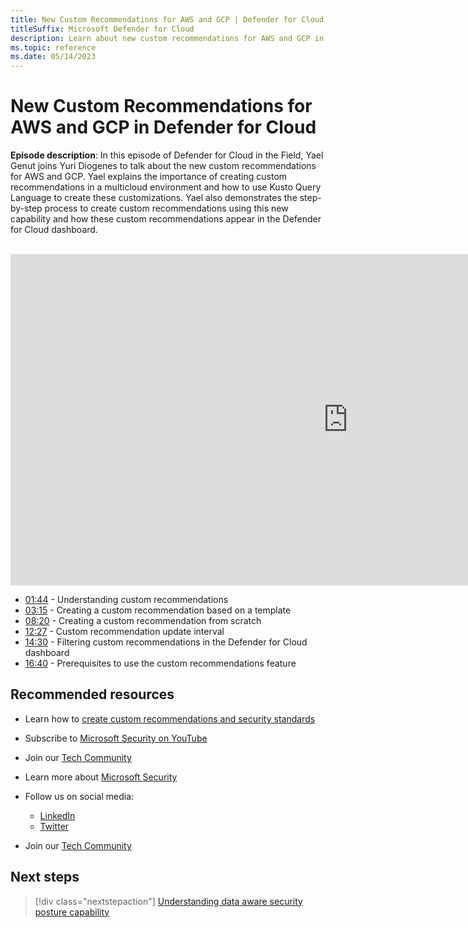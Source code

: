 ```yaml
---
title: New Custom Recommendations for AWS and GCP | Defender for Cloud in the field 
titleSuffix: Microsoft Defender for Cloud
description: Learn about new custom recommendations for AWS and GCP in Defender for Cloud
ms.topic: reference
ms.date: 05/14/2023
---
```


# New Custom Recommendations for AWS and GCP in Defender for Cloud

**Episode description**: In this episode of Defender for Cloud in the Field, Yael Genut joins Yuri Diogenes to talk about the new custom recommendations for AWS and GCP. Yael explains the importance of creating custom recommendations in a multicloud environment and how to use Kusto Query Language to create these customizations. Yael also demonstrates the step-by-step process to create custom recommendations using this new capability and how these custom recommendations appear in the Defender for Cloud dashboard.
<br>
<br>
<iframe src="https://aka.ms/docs/player?id=41612fbe-4c9c-4cd2-9a99-3fbd94d31bec" width="1080" height="530" allowFullScreen="true" frameBorder="0"></iframe>

- [01:44](/shows/mdc-in-the-field/new-custom-recommendations#time=01m44s) - Understanding custom recommendations
- [03:15](/shows/mdc-in-the-field/new-custom-recommendations#time=03m15s) - Creating a custom recommendation based on a template
- [08:20](/shows/mdc-in-the-field/new-custom-recommendations#time=08m20s) - Creating a custom recommendation from scratch
- [12:27](/shows/mdc-in-the-field/new-custom-recommendations#time=12m27s) - Custom recommendation update interval
- [14:30](/shows/mdc-in-the-field/new-custom-recommendations#time=14m30s) -  Filtering custom recommendations in the Defender for Cloud dashboard 
- [16:40](/shows/mdc-in-the-field/new-custom-recommendations#time=16m40s) -  Prerequisites to use the custom recommendations feature
 
## Recommended resources
  - Learn how to [create custom recommendations and security standards](create-custom-recommendations.md) 
  - Subscribe to [Microsoft Security on YouTube](https://www.youtube.com/playlist?list=PL3ZTgFEc7LysiX4PfHhdJPR7S8mGO14YS)
  - Join our [Tech Community](https://aka.ms/SecurityTechCommunity)
  - Learn more about [Microsoft Security](https://msft.it/6002T9HQY)

- Follow us on social media:

     - [LinkedIn](https://www.youtube.com/redirect?event=video_description&redir_token=QUFFLUhqbFk5TXZuQld2NlpBRV9BQlJqMktYSm95WWhCZ3xBQ3Jtc0tsQU13MkNPWGNFZzVuem5zc05wcnp0VGxybHprVTkwS2todWw0b0VCWUl4a2ZKYVktNGM1TVFHTXpmajVLcjRKX0cwVFNJaDlzTld4MnhyenBuUGRCVmdoYzRZTjFmYXRTVlhpZGc4MHhoa3N6ZDhFMA&q=https%3A%2F%2Fwww.linkedin.com%2Fshowcase%2Fmicrosoft-security%2F)
     - [Twitter](https://twitter.com/msftsecurity)

- Join our [Tech Community](https://aka.ms/SecurityTechCommunity)

## Next steps

> [!div class="nextstepaction"]
> [Understanding data aware security posture capability](episode-thirty-one.md)
